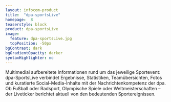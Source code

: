 ```yaml
---
layout: infocom-product
title:  "dpa-sportsLive"
homepage:  8
teaserstyle: block
product: dpa-sportsLive
image:
  feature: dpa-sportsLive.jpg
  topPosition: -50px
bgContrast: dark
bgGradientOpacity: darker
syntaxHighlighter: no
---
```


Multimedial aufbereitete Informationen rund um das jeweilige Sportevent: dpa-SportsLive verbindet Ergebnisse, Statistiken, Teamübersichten, Fotos und kuratierte Social-Media-Inhalte mit der Nachrichtenkompetenz der dpa. Ob Fußball oder Radsport, Olympische Spiele oder Weltmeisterschaften – der Liveticker berichtet aktuell von den bedeutenden Sportereignissen.
